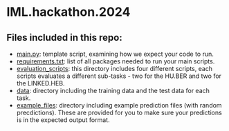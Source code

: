 # IML.hackathon.2024

## Files included in this repo:
- [main.py](main.py): template script, examining how we expect your code to run.
- [requirements.txt](requirements.txt): list of all packages needed to run your main scripts.
- [evaluation_scripts](evaluation_scripts/): this directory includes four different scripts, each scripts evaluates a different sub-tasks - two for the HU.BER and two for the LINKED.HEB.
- [data](data/): directory including the training data and the test data for each task.
- [example_files](example_files/): directory including example prediction files (with random precdictions). These are provided for you to make sure your predictions is in the expected output format.
